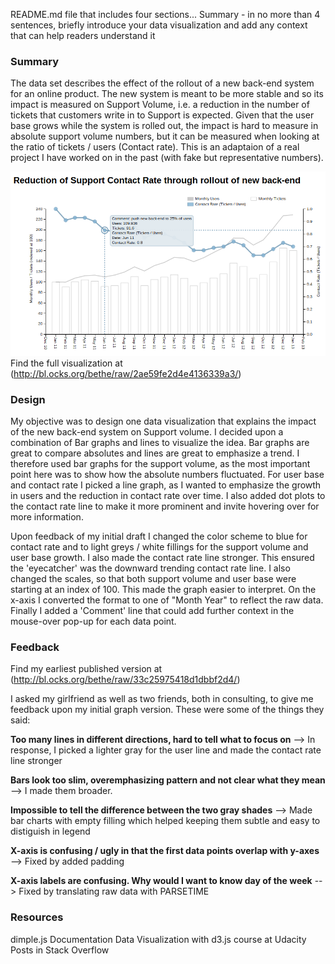 README.md file that includes four sections...
Summary - in no more than 4 sentences, briefly introduce your data visualization and add any context that can help readers understand it

### Summary

The data set describes the effect of the rollout of a new back-end system for an online product. The new system is meant to be more stable and so its impact is measured on Support Volume, i.e. a reduction in the number of tickets that customers write in to Support is expected. Given that the user base grows while the system is rolled out, the impact is hard to measure in absolute support volume numbers, but it can be measured when looking at the ratio of tickets / users (Contact rate). This is an adaptaion of a real project I have worked on in the past (with fake but representative numbers).

![alt tag](https://raw.githubusercontent.com/bethe/da-nano/master/P6-Data%20Visualization/Data%20Vis%20Final.png)
Find the full visualization at (http://bl.ocks.org/bethe/raw/2ae59fe2d4e4136339a3/)

### Design
My objective was to design one data visualization that explains the impact of the new back-end system on Support volume. I decided upon a combination of Bar graphs and lines to visualize the idea. Bar graphs are great to compare absolutes and lines are great to emphasize a trend. I therefore used bar graphs for the support volume, as the most important point here was to show how the absolute numbers fluctuated. For user base and contact rate I picked a line graph, as I wanted to emphasize the growth in users and the reduction in contact rate over time. I also added dot plots to the contact rate line to make it more prominent and invite hovering over for more information.

Upon feedback of my initial draft I changed the color scheme to blue for contact rate and to light greys / white fillings for the support volume and user base growth. I also made the contact rate line stronger. This ensured the 'eyecatcher' was the downward trending contact rate line. I also changed the scales, so that both support volume and user base were starting at an index of 100. This made the graph easier to interpret. On the x-axis I converted the format to one of "Month Year" to reflect the raw data. Finally I added a 'Comment' line that could add further context in the mouse-over pop-up for each data point.



### Feedback 
Find my earliest published version at (http://bl.ocks.org/bethe/raw/33c25975418d1dbbf2d4/)

I asked my girlfriend as well as two friends, both in consulting, to give me feedback upon my initial graph version. These were some of the things they said:

**Too many lines in different directions, hard to tell what to focus on**
--> In response, I picked a lighter gray for the user line and made the contact rate line stronger

**Bars look too slim, overemphasizing pattern and not clear what they mean**
--> I made them broader.

**Impossible to tell the difference between the two gray shades**
--> Made bar charts with empty filling which helped keeping them subtle and easy to distiguish in legend

**X-axis is confusing / ugly in that the first data points overlap with y-axes**
--> Fixed by added padding

**X-axis labels are confusing. Why would I want to know day of the week**
--> Fixed by translating raw data with PARSETIME


### Resources
dimple.js Documentation
Data Visualization with d3.js course at Udacity
Posts in Stack Overflow
